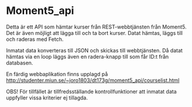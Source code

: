 # Moment5_api
Detta är ett API som hämtar kurser från REST-webbtjänsten från Moment5. Det är även möjligt att lägga till och ta bort kurser.
Datat hämtas, läggs till och raderas med Fetch.

Inmatat data konverteras till JSON och skickas till webbtjänsten. Då datat hämtas via en loop läggs även en radera-knapp
till som får ID:t från databasen.

En färdig webbaplikation finns upplagd på http://studenter.miun.se/~joro1803/dt173g/moment5_api/courselist.html

OBS! För tillfället är tillfredsställande kontrollfunktioner att inmatat data uppfyller vissa kriterier ej tillagda.
